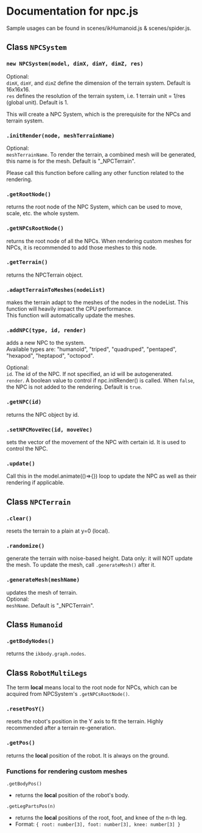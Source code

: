 # Documentation for npc.js

Sample usages can be found in scenes/ikHumanoid.js & scenes/spider.js.

## Class `NPCSystem`

### `new NPCSystem(model, dimX, dimY, dimZ, res)`

Optional:  
`dimX`, `dimY`, and `dimZ` define the dimension of the terrain system. Default is 16x16x16.  
`res` defines the resolution of the terrain system, i.e. 1 terrain unit = 1/res (global unit). Default is 1.

This will create a NPC System, which is the prerequisite for the NPCs and terrain system.

### `.initRender(node, meshTerrainName)`

Optional:  
`meshTerrainName`. To render the terrain, a combined mesh will be generated, this name is for the mesh. Default is "_NPCTerrain".

Please call this function before calling any other function related to the rendering.

### `.getRootNode()`

returns the root node of the NPC System, which can be used to move, scale, etc. the whole system.

### `.getNPCsRootNode()`

returns the root node of all the NPCs. When rendering custom meshes for NPCs, it is recommended to add those meshes to this node.

### `.getTerrain()`

returns the NPCTerrain object.

### `.adaptTerrainToMeshes(nodeList)`

makes the terrain adapt to the meshes of the nodes in the nodeList. This function will heavily impact the CPU performance.  
This function will automatically update the meshes.

### `.addNPC(type, id, render)`

adds a new NPC to the system.  
Available types are: "humanoid", "triped", "quadruped", "pentaped", "hexapod", "heptapod", "octopod".

Optional:  
`id`. The id of the NPC. If not specified, an id will be autogenerated.  
`render`. A boolean value to control if npc.initRender() is called. When `false`, the NPC is not added to the rendering. Default is `true`.

### `.getNPC(id)`

returns the NPC object by id.

### `.setNPCMoveVec(id, moveVec)`

sets the vector of the movement of the NPC with certain id. It is used to control the NPC.

### `.update()`

Call this in the model.animate(()=>{}) loop to update the NPC as well as their rendering if applicable.

## Class `NPCTerrain`

### `.clear()`

resets the terrain to a plain at y=0 (local).

### `.randomize()`

generate the terrain with noise-based height. Data only: it will NOT update the mesh. To update the mesh, call `.generateMesh()` after it.

### `.generateMesh(meshName)`

updates the mesh of terrain.  
Optional:  
`meshName`. Default is "_NPCTerrain".

## Class `Humanoid`

### `.getBodyNodes()`

returns the `ikbody.graph.nodes`.

## Class `RobotMultiLegs`

The term **local** means local to the root node for NPCs, which can be acquired from NPCSystem's `.getNPCsRootNode()`.

### `.resetPosY()`

resets the robot's position in the Y axis to fit the terrain. Highly recommended after a terrain re-generation.

### `.getPos()`

returns the **local** position of the robot. It is always on the ground.

### Functions for rendering custom meshes

`.getBodyPos()`
- returns the **local** position of the robot's body.

`.getLegPartsPos(n)`
- returns the **local** positions of the root, foot, and knee of the n-th leg.
- Format: `{ root: number[3], foot: number[3], knee: number[3] }`
